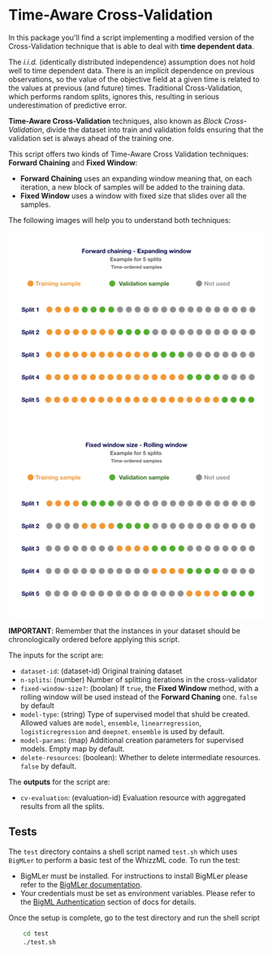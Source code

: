 # Time-Aware Cross-Validation

In this package you'll find a script implementing a modified version
of the Cross-Validation technique that is able to deal with
**time dependent data**.

The *i.i.d.* (identically distributed independence) assumption does
not hold well to time dependent data. There is an implicit dependence
on previous observations, so the value of the objective field at a
given time is related to the values at previous (and future) times.
Traditional Cross-Validation, which performs random splits, ignores
this, resulting in serious underestimation of predictive error.

**Time-Aware Cross-Validation** techniques, also known as *Block
Cross-Validation*, divide the dataset into train and validation folds
ensuring that the validation set is always ahead of the training one.

This script offers two kinds of Time-Aware Cross Validation
techniques: **Forward Chaining** and **Fixed Window**:

- **Forward Chaining** uses an expanding window meaning that, on
    each iteration, a new block of samples will be added to the
    training data.
- **Fixed Window** uses a window with fixed size that slides over
    all the samples.

The following images will help you to understand both techniques:

![Expnding Window](./res/expanding.png)
![Fixed Window](./res/rolling.png)


**IMPORTANT**: Remember that the instances in your dataset should be
chronologically ordered before applying this script.

The inputs for the script are:
* `dataset-id`: (dataset-id) Original training dataset
* `n-splits`: (number) Number of splitting iterations in the
  cross-validator
* `fixed-window-size?`: (boolan) If `true`, the **Fixed Window**
  method, with a rolling window will be used instead of the **Forward
  Chaning** one. `false` by default
* `model-type`: (string) Type of supervised model that shuld be
  created. Allowed values are ``model``, ``ensemble``,
  ``linearregression``, ``logisticregression`` and
  ``deepnet``. ``ensemble`` is used by default.
* ``model-params``: (map) Additional creation parameters for
  supervised models. Empty map by default.
* ``delete-resources``: (boolean): Whether to delete intermediate
  resources. ``false`` by default.


The **outputs** for the script are:
* `cv-evaluation`: (evaluation-id) Evaluation resource with aggregated
  results from all the splits.


## Tests

The `test` directory contains a shell script named `test.sh`
which uses `BigMLer` to perform a basic test of the WhizzML code. To run the
test:

- BigMLer must be installed. For instructions to install BigMLer
please refer to the [BigMLer
documentation](http://bigmler.readthedocs.io/en/latest/#bigmler-installation).
- Your credentials must be set as environment variables. Please refer
to the [BigML
Authentication](http://bigmler.readthedocs.io/en/latest/#bigml-authentication)
section of docs for details.

Once the setup is complete, go to the test directory and run the shell script

```bash
    cd test
    ./test.sh
```
